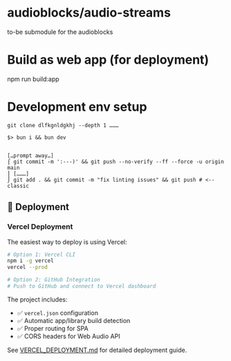 # audioblocks/audio-streams

to-be submodule for the audioblocks

# Build as web app (for deployment)
npm run build:app

# Development env setup
```
git clone dlfkgnldgkhj --depth 1 ………

$> bun i && bun dev


[…prompt away…]
⌠ git commit -m ':---)' && git push --no-verify --ff --force -u origin main
⎮ [………]
⌡ git add . && git commit -m "fix linting issues" && git push # <-- classic
```

## 🚀 Deployment

### Vercel Deployment
The easiest way to deploy is using Vercel:

```bash
# Option 1: Vercel CLI
npm i -g vercel
vercel --prod

# Option 2: GitHub Integration
# Push to GitHub and connect to Vercel dashboard
```

The project includes:
- ✅ `vercel.json` configuration
- ✅ Automatic app/library build detection
- ✅ Proper routing for SPA
- ✅ CORS headers for Web Audio API

See [VERCEL_DEPLOYMENT.md](VERCEL_DEPLOYMENT.md) for detailed deployment guide.
